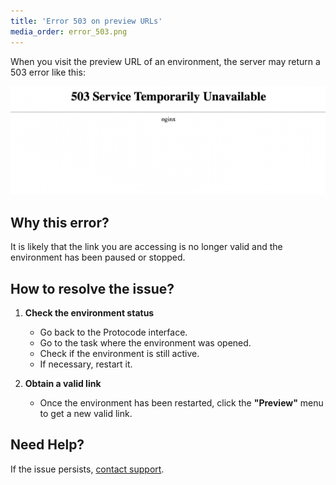 ```yaml
---
title: 'Error 503 on preview URLs'
media_order: error_503.png
---
```


When you visit the preview URL of an environment, the server may return a 503 error like this:

![error_503](error_503.png?style=max-width:35rem;)

## Why this error?

It is likely that the link you are accessing is no longer valid and the environment has been paused or stopped.

## How to resolve the issue?

1. **Check the environment status**  
   - Go back to the Protocode interface.
   - Go to the task where the environment was opened.
   - Check if the environment is still active.
   - If necessary, restart it.

2. **Obtain a valid link**  
   - Once the environment has been restarted, click the **"Preview"** menu to get a new valid link.

## Need Help?

If the issue persists, [contact support](/resources-and-support/contact-support).